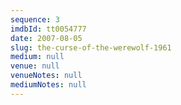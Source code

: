 ```yaml
---
sequence: 3
imdbId: tt0054777
date: 2007-08-05
slug: the-curse-of-the-werewolf-1961
medium: null
venue: null
venueNotes: null
mediumNotes: null
---
```


